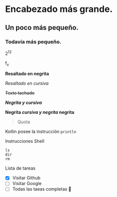 # Encabezado más grande.
## Un poco más pequeño.
### Todavía más pequeño.

2<sup>12</sup>

f<sub>x</sub>

**Resaltado en negrita**

*Resaltado en cursiva*

~~Texto tachado~~

***Negrita y cursiva***

**Negrita _cursiva y negrita_ negrita**

> Quota

Kotlin posee la instrucción `println`

Instrucciones Shell
```
ls
dir 
rm
```

Lista de tareas
- [x] Visitar Github
- [ ] Visitar Google
- [ ] Todas las taeas completas :tada:
